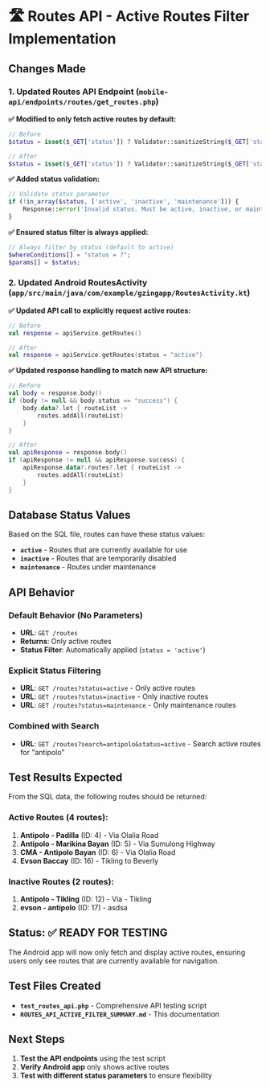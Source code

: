 # 🛣️ Routes API - Active Routes Filter Implementation

## Changes Made

### **1. Updated Routes API Endpoint (`mobile-api/endpoints/routes/get_routes.php`)**

**✅ Modified to only fetch active routes by default:**

```php
// Before
$status = isset($_GET['status']) ? Validator::sanitizeString($_GET['status']) : '';

// After  
$status = isset($_GET['status']) ? Validator::sanitizeString($_GET['status']) : 'active'; // Default to active routes only
```

**✅ Added status validation:**
```php
// Validate status parameter
if (!in_array($status, ['active', 'inactive', 'maintenance'])) {
    Response::error('Invalid status. Must be active, inactive, or maintenance');
}
```

**✅ Ensured status filter is always applied:**
```php
// Always filter by status (default to active)
$whereConditions[] = "status = ?";
$params[] = $status;
```

### **2. Updated Android RoutesActivity (`app/src/main/java/com/example/gzingapp/RoutesActivity.kt`)**

**✅ Updated API call to explicitly request active routes:**
```kotlin
// Before
val response = apiService.getRoutes()

// After
val response = apiService.getRoutes(status = "active")
```

**✅ Updated response handling to match new API structure:**
```kotlin
// Before
val body = response.body()
if (body != null && body.status == "success") {
    body.data?.let { routeList ->
        routes.addAll(routeList)
    }
}

// After
val apiResponse = response.body()
if (apiResponse != null && apiResponse.success) {
    apiResponse.data?.routes?.let { routeList ->
        routes.addAll(routeList)
    }
}
```

## Database Status Values

Based on the SQL file, routes can have these status values:
- **`active`** - Routes that are currently available for use
- **`inactive`** - Routes that are temporarily disabled
- **`maintenance`** - Routes under maintenance

## API Behavior

### **Default Behavior (No Parameters)**
- **URL**: `GET /routes`
- **Returns**: Only active routes
- **Status Filter**: Automatically applied (`status = 'active'`)

### **Explicit Status Filtering**
- **URL**: `GET /routes?status=active` - Only active routes
- **URL**: `GET /routes?status=inactive` - Only inactive routes  
- **URL**: `GET /routes?status=maintenance` - Only maintenance routes

### **Combined with Search**
- **URL**: `GET /routes?search=antipolo&status=active` - Search active routes for "antipolo"

## Test Results Expected

From the SQL data, the following routes should be returned:

### **Active Routes (4 routes):**
1. **Antipolo - Padilla** (ID: 4) - Via Olalia Road
2. **Antipolo - Marikina Bayan** (ID: 5) - Via Sumulong Highway  
3. **CMA - Antipolo Bayan** (ID: 6) - Via Olalia Road
4. **Evson Baccay** (ID: 16) - Tikling to Beverly

### **Inactive Routes (2 routes):**
1. **Antipolo - Tikling** (ID: 12) - Via - Tikling
2. **evson - antipolo** (ID: 17) - asdsa

## Status: ✅ READY FOR TESTING

The Android app will now only fetch and display active routes, ensuring users only see routes that are currently available for navigation.

## Test Files Created

- **`test_routes_api.php`** - Comprehensive API testing script
- **`ROUTES_API_ACTIVE_FILTER_SUMMARY.md`** - This documentation

## Next Steps

1. **Test the API endpoints** using the test script
2. **Verify Android app** only shows active routes
3. **Test with different status parameters** to ensure flexibility

